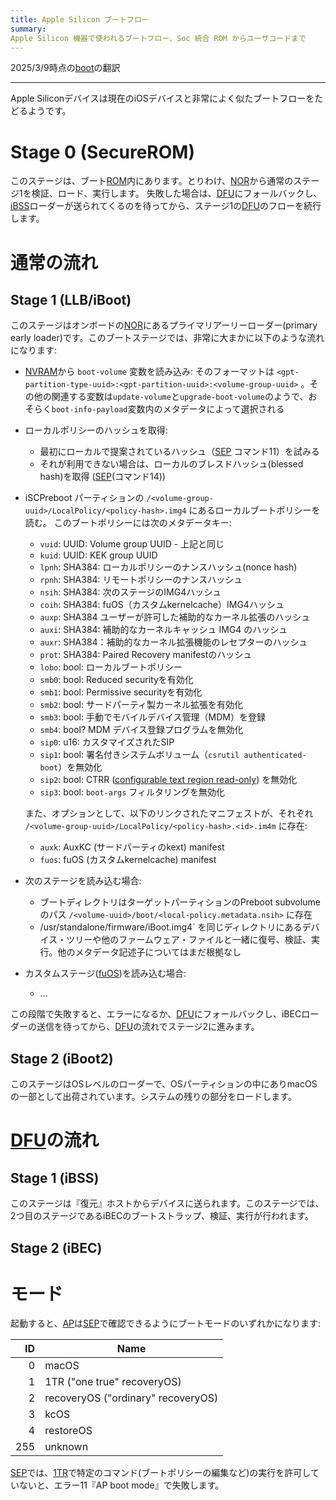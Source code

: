 ```yaml
---
title: Apple Silicon ブートフロー
summary:
Apple Silicon 機器で使われるブートフロー、Soc 統合 ROM からユーザコードまで
---
```


2025/3/9時点の[boot](https://github.com/AsahiLinux/docs/blob/main/docs/fw/boot.md)の翻訳

---
Apple Siliconデバイスは現在のiOSデバイスと非常によく似たブートフローをたどるようです。

# Stage 0 (SecureROM)

このステージは、ブート[ROM](../project/glossary#r)内にあります。とりわけ、[NOR](../project/glossary.md#n)から通常のステージ1を検証、ロード、実行します。
失敗した場合は、[DFU](../project/glossary.md#d)にフォールバックし、[iBSS](../project/glossary.md#i)ローダーが送られてくるのを待ってから、ステージ1の[DFU](../project/glossary.md#d)のフローを続行します。

# 通常の流れ

## Stage 1 (LLB/iBoot)

このステージはオンボードの[NOR](../project/glossary.md#n)にあるプライマリアーリーローダー(primary early loader)です。このブートステージでは、非常に大まかに以下のような流れになります:

* [NVRAM](Glossary.md#n)から `boot-volume` 変数を読み込み: そのフォーマットは `<gpt-partition-type-uuid>:<gpt-partition-uuid>:<volume-group-uuid>` 。その他の関連する変数は`update-volume`と`upgrade-boot-volume`のようで、おそらく`boot-info-payload`変数内のメタデータによって選択される
* ローカルポリシーのハッシュを取得:
  - 最初にローカルで提案されているハッシュ（[SEP](../project/glossary.md#s) コマンド11）を試みる
  - それが利用できない場合は、ローカルのブレスドハッシュ(blessed hash)を取得 ([SEP](../progject/glossary.md#s)(コマンド14))
* iSCPreboot パーティションの `/<volume-group-uuid>/LocalPolicy/<policy-hash>.img4` にあるローカルブートポリシーを読む。
このブートポリシーには次のメタデータキー:
  - `vuid`: UUID: Volume group UUID - 上記と同じ
  - `kuid`: UUID: KEK group UUID
  - `lpnh`: SHA384: ローカルポリシーのナンスハッシュ(nonce hash)
  - `rpnh`: SHA384: リモートポリシーのナンスハッシュ
  - `nsih`: SHA384: 次のステージのIMG4ハッシュ
  - `coih`: SHA384: fuOS（カスタムkernelcache）IMG4ハッシュ
  - `auxp`: SHA384 ユーザーが許可した補助的なカーネル拡張のハッシュ
  - `auxi`: SHA384: 補助的なカーネルキャッシュ IMG4 のハッシュ
  - `auxr`: SHA384：補助的なカーネル拡張機能のレセプターのハッシュ
  - `prot`: SHA384: Paired Recovery manifestのハッシュ
  - `lobo`: bool: ローカルブートポリシー
  - `smb0`: bool: Reduced securityを有効化
  - `smb1`: bool: Permissive securityを有効化
  - `smb2`: bool: サードパーティ製カーネル拡張を有効化
  - `smb3`: bool: 手動でモバイルデバイス管理（MDM）を登録
  - `smb4`: bool? MDM デバイス登録プログラムを無効化
  - `sip0`: u16: カスタマイズされたSIP
  - `sip1`: bool: 署名付きシステムボリューム（`csrutil authenticated-boot`）を無効化
  - `sip2`: bool: CTRR ([configurable text region read-only](https://keith.github.io/xcode-man-pages/bputil.1.html)) を無効化
  - `sip3`: bool: `boot-args` フィルタリングを無効化

  また、オプションとして、以下のリンクされたマニフェストが、それぞれ `/<volume-group-uuid>/LocalPolicy/<policy-hash>.<id>.im4m` に存在:
  - `auxk`: AuxKC (サードパーティのkext) manifest
  - `fuos`: fuOS (カスタムkernelcache) manifest

* 次のステージを読み込む場合:

  - ブートディレクトリはターゲットパーティションのPreboot subvolumeのパス `/<volume-uuid>/boot/<local-policy.metadata.nsih>` に存在
  - <boot-dir>/usr/standalone/firmware/iBoot.img4` を同じディレクトリにあるデバイス・ツリーや他のファームウェア・ファイルと一緒に復号、検証、実行。他のメタデータ記述子についてはまだ根拠なし

* カスタムステージ([fuOS](Glossary.md#f))を読み込む場合:

  - ...

この段階で失敗すると、エラーになるか、[DFU](../project/glossary.md#d)にフォールバックし、iBECローダーの送信を待ってから、[DFU](Glossary.md#d)の流れでステージ2に進みます。

## Stage 2 (iBoot2)

このステージはOSレベルのローダーで、OSパーティションの中にありmacOSの一部として出荷されています。システムの残りの部分をロードします。

# [DFU](../project/glossary.md#d)の流れ

## Stage 1 (iBSS)

このステージは『復元』ホストからデバイスに送られます。このステージでは、2つ目のステージであるiBECのブートストラップ、検証、実行が行われます。

## Stage 2 (iBEC)

# モード

起動すると、[AP](../project/glossary.md#a)は[SEP](../project/glossary.md#s)で確認できるようにブートモードのいずれかになります:

|  ID | Name                                      |
|----:|-------------------------------------------|
|   0 | macOS                                     |
|   1 | 1TR ("one true" recoveryOS)        |
|   2 | recoveryOS ("ordinary" recoveryOS) |
|   3 | kcOS                                      |
|   4 | restoreOS                                 |
| 255 | unknown                                   |

[SEP](../project/glossary.md#s)では、[1TR](../project/glossary.md#1)で特定のコマンド(ブートポリシーの編集など)の実行を許可していないと、エラー11『AP boot mode』で失敗します。
